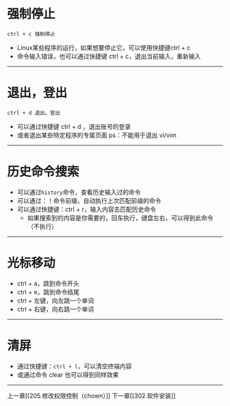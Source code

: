 # 强制停止

`ctrl + c 强制停止`
- Linux某些程序的运行，如果想要停止它，可以使用快捷键ctrl + c
- 命令输入错误，也可以通过快捷键 ctrl + c，退出当前输入，重新输入

---

# 退出，登出

`ctrl + d 退出。登出`
- 可以通过快捷键 ctrl + d ，退出账号的登录
- 或者退出某些特定程序的专属页面
ps：不能用于退出 vi/vim


---

# 历史命令搜索

- 可以通过` history `命令，查看历史输入过的命令
- 可以通过：！命令前缀，自动执行上次匹配前缀的命令
- 可以通过快捷键：ctrl + r，输入内容去匹配历史命令
	- 如果搜索到的内容是你需要的，回车执行，键盘左右，可以得到此命令（不执行） 

---

# 光标移动

- ctrl + a，跳到命令开头
- ctrl + e，跳到命令结尾
- ctrl + 左键，向左跳一个单词
- ctrl + 右键，向右跳一个单词

---

# 清屏
- 通过快捷键：`ctrl + l`，可以清空终端内容
- 或通过命令 clear 也可以得到同样效果

---

上一章[[205.修改权限控制（chown）]]
下一章[[302.软件安装]]
